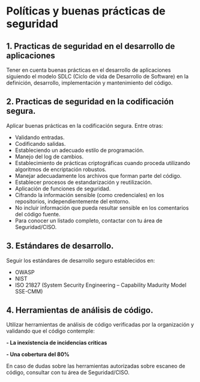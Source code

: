 # Políticas y buenas prácticas de seguridad
   
## 1. Practicas de seguridad en el desarrollo de aplicaciones
   Tener en cuenta buenas prácticas en el desarrollo de aplicaciones
    siguiendo el modelo SDLC (Ciclo de vida de Desarrollo de Software)
    en la definición, desarrollo, implementación y mantenimiento del
    código.

## 2. Practicas de seguridad en la codificación segura.
 Aplicar buenas prácticas en la codificación segura. 
 Entre otras:

 - Validando entradas.
 - Codificando salidas.
 - Estableciendo un adecuado estilo de programación.
 - Manejo del log de cambios.
 - Establecimiento de prácticas criptográficas cuando proceda utilizando algoritmos de encriptación robustos.
 - Manejar adecuadamente los archivos que forman parte del código.
 - Establecer procesos de estandarización y reutilización.
 - Aplicación de funciones de seguridad.
 - Cifrando la información sensible (como credenciales) en los repositorios, independientemente del entorno.
 - No incluir información que pueda resultar sensible en los comentarios del código fuente.
 - Para conocer un listado completo, contactar con tu área de Seguridad/CISO.

## 3. Estándares de desarrollo.

Seguir los estándares de desarrollo seguro establecidos en:
 - OWASP
 - NIST
 - ISO 21827 (System Security Engineering – Capability Madurity Model SSE-CMM)

## 4. Herramientas de análisis de código.
Utilizar herramientas de análisis de código verificadas por la organización y validando que el código contemple: 

 **- La inexistencia de incidencias criticas** 
 
 **- Una cobertura del 80%**

En caso de dudas sobre las herramientas autorizadas sobre escaneo de código, consultar con tu área de Seguridad/CISO.
